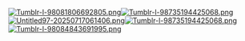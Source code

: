 [![Tumblr-l-98081806692805.png](https://i.postimg.cc/c47qrJPX/Tumblr-l-98081806692805.png)](https://postimg.cc/vcm2KGYV)[![Tumblr-l-98735194425068.png](https://i.postimg.cc/v8JgGPd5/Tumblr-l-98735194425068.png)](https://postimg.cc/MXYKDmHG)[![Untitled97-20250717061406.png](https://i.postimg.cc/QMbvSnj5/Untitled97-20250717061406.png)](https://postimg.cc/1g8W3Bn5)[![Tumblr-l-98735194425068.png](https://i.postimg.cc/v8JgGPd5/Tumblr-l-98735194425068.png)](https://postimg.cc/MXYKDmHG)[![Tumblr-l-98084843691995.png](https://i.postimg.cc/P5dgZjjh/Tumblr-l-98084843691995.png)](https://postimg.cc/sv0Hdbx0)
